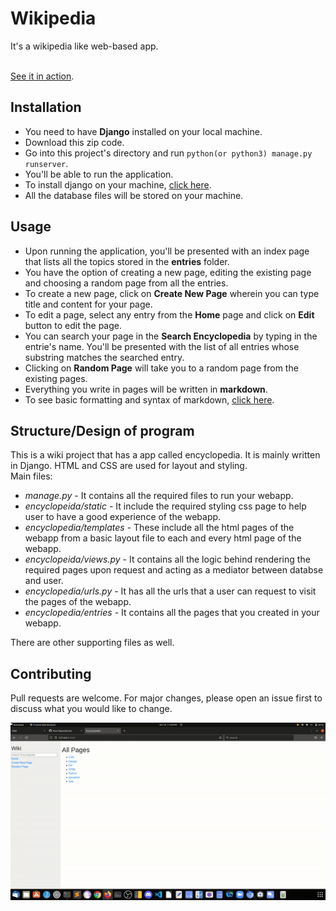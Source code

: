 # Wikipedia
It's a wikipedia like web-based app.

<br>
<a href="https://youtu.be/lqzdZqQcnf8">See it in action</a>.

## Installation
- You need to have **Django** installed on your local machine.
- Download this zip code.
- Go into this project's directory and run `python(or python3) manage.py runserver`.
- You'll be able to run the application.
- To install django on your machine, [click here](https://docs.djangoproject.com/en/3.2/topics/install/).
- All the database files will be stored on your machine.

## Usage
- Upon running the application, you'll be presented with an index page that lists all the topics stored in the **entries** folder.
- You have the option of creating a new page, editing the existing page and choosing a random page from all the entries.
- To create a new page, click on **Create New Page** wherein you can type title and content for your page.
- To edit a page, select any entry from the **Home** page and click on **Edit** button to edit the page.
- You can search your page in the **Search Encyclopedia** by typing in the entrie's name. You'll be presented with the list of all entries whose substring matches the searched entry.
- Clicking on **Random Page** will take you to a random page from the existing pages.
- Everything you write in pages will be written in **markdown**. 
- To see basic formatting and syntax of markdown, [click here](https://docs.github.com/en/github/writing-on-github/getting-started-with-writing-and-formatting-on-github/basic-writing-and-formatting-syntax).

## Structure/Design of program
This is a wiki project that has a app called encyclopedia. It is mainly written in Django. HTML and CSS are used for layout and styling.
<br>
Main files:
<br>
* *manage.py* - It contains all the required files to run your webapp.
* *encyclopeida/static* - It include the required styling css page to help user to have a good experience of the webapp.
* *encyclopedia/templates* - These include all the html pages of the webapp from a basic layout file to each and every html page of the webapp.
* *encyclopeida/views.py* - It contains all the logic behind rendering the required pages upon request and acting as a mediator between databse and user.
* *encyclopedia/urls.py* - It has all the urls that a user can request to visit the pages of the webapp.
* *encyclopedia/entries* - It contains all the pages that you created in your webapp. 

There are other supporting files as well.

## Contributing
Pull requests are welcome. For major changes, please open an issue first to discuss what you would like to change.

![Preview](./ezgif.com-gif-maker(4).gif)
